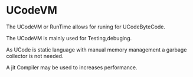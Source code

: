 # UCodeVM

The UCodeVM or RunTime allows for runing for UCodeByteCode.

The UCodeVM is mainly used for Testing,debuging.

As UCode is static language with manual memory management a garbage collector is not needed.

A jit Compiler may be used to increases performance.